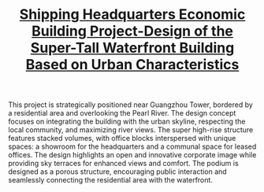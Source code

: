 ﻿---
title: "[Shipping Headquarters Economic Building Project-Design of the Super-Tall Waterfront Building Based on Urban Characteristics](/files/portfolio1.pdf)"
excerpt: "Graduation Project<br/><img src='/images/portfolio1.jpg'>"
collection: portfolio
---

This project is strategically positioned near Guangzhou Tower, bordered by a residential area and overlooking the Pearl River. The design concept focuses on integrating the building with the urban skyline, respecting the local community, and maximizing river views. The super high-rise structure features stacked volumes, with office blocks interspersed with unique spaces: a showroom for the headquarters and a communal space for leased offices. The design highlights an open and innovative corporate image while providing sky terraces for enhanced views and comfort. The podium is designed as a porous structure, encouraging public interaction and seamlessly connecting the residential area with the waterfront.
